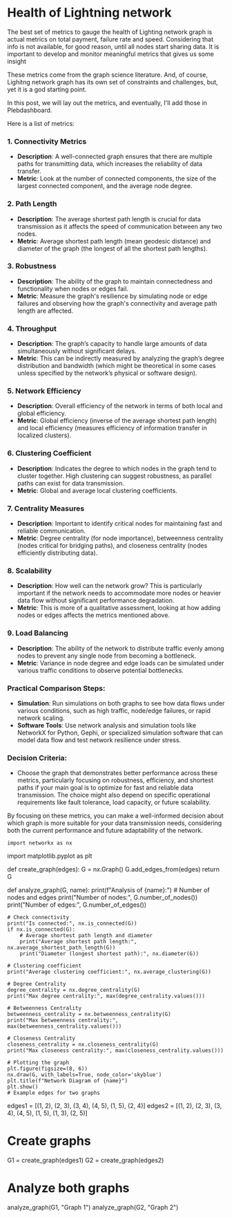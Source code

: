 
#  Health of Lightning network

The best set of metrics to gauge the health of Lighting network graph is actual metrics on total payment, failure rate and speed. Considering that info is not available, for good reason,  until all nodes start sharing data. It is important to develop and monitor meaningful metrics that gives us some insight

These metrics come from the graph science literature. And, of course, Lighitng network graph has its own set of constraints and challenges, but, yet it is a god starting point.

In this post, we will lay out the metrics, and eventually, I'll add those in Plebdashboard.

Here is a list of metrics:

### 1. Connectivity Metrics

-   **Description**:  A well-connected graph ensures that there are multiple paths for transmitting data, which increases the reliability of data transfer.
-   **Metric**: Look at the number of connected components, the size of the largest connected component, and the average node degree.

### 2. **Path Length**

-   **Description**: The average shortest path length is crucial for data transmission as it affects the speed of communication between any two nodes.
-   **Metric**: Average shortest path length (mean geodesic distance) and diameter of the graph (the longest of all the shortest path lengths).

### 3. **Robustness**

-   **Description**: The ability of the graph to maintain connectedness and functionality when nodes or edges fail.
-   **Metric**: Measure the graph's resilience by simulating node or edge failures and observing how the graph's connectivity and average path length are affected.

### 4. **Throughput**

-   **Description**: The graph’s capacity to handle large amounts of data simultaneously without significant delays.
-   **Metric**: This can be indirectly measured by analyzing the graph’s degree distribution and bandwidth (which might be theoretical in some cases unless specified by the network’s physical or software design).

### 5. **Network Efficiency**

-   **Description**: Overall efficiency of the network in terms of both local and global efficiency.
-   **Metric**: Global efficiency (inverse of the average shortest path length) and local efficiency (measures efficiency of information transfer in localized clusters).

### 6. **Clustering Coefficient**

-   **Description**: Indicates the degree to which nodes in the graph tend to cluster together. High clustering can suggest robustness, as parallel paths can exist for data transmission.
-   **Metric**: Global and average local clustering coefficients.

### 7. **Centrality Measures**

-   **Description**: Important to identify critical nodes for maintaining fast and reliable communication.
-   **Metric**: Degree centrality (for node importance), betweenness centrality (nodes critical for bridging paths), and closeness centrality (nodes efficiently distributing data).

### 8. **Scalability**

-   **Description**: How well can the network grow? This is particularly important if the network needs to accommodate more nodes or heavier data flow without significant performance degradation.
-   **Metric**: This is more of a qualitative assessment, looking at how adding nodes or edges affects the metrics mentioned above.

### 9. **Load Balancing**

-   **Description**: The ability of the network to distribute traffic evenly among nodes to prevent any single node from becoming a bottleneck.
-   **Metric**: Variance in node degree and edge loads can be simulated under various traffic conditions to observe potential bottlenecks.

### Practical Comparison Steps:

-   **Simulation**: Run simulations on both graphs to see how data flows under various conditions, such as high traffic, node/edge failures, or rapid network scaling.
-   **Software Tools**: Use network analysis and simulation tools like NetworkX for Python, Gephi, or specialized simulation software that can model data flow and test network resilience under stress.

### Decision Criteria:

-   Choose the graph that demonstrates better performance across these metrics, particularly focusing on robustness, efficiency, and shortest paths if your main goal is to optimize for fast and reliable data transmission. The choice might also depend on specific operational requirements like fault tolerance, load capacity, or future scalability.

By focusing on these metrics, you can make a well-informed decision about which graph is more suitable for your data transmission needs, considering both the current performance and future adaptability of the network.

    import networkx as nx
import matplotlib.pyplot as plt

def create_graph(edges):
    G = nx.Graph()
    G.add_edges_from(edges)
    return G

def analyze_graph(G, name):
    print(f"Analysis of {name}:")
    # Number of nodes and edges
    print("Number of nodes:", G.number_of_nodes())
    print("Number of edges:", G.number_of_edges())

    # Check connectivity
    print("Is connected:", nx.is_connected(G))
    if nx.is_connected(G):
        # Average shortest path length and diameter
        print("Average shortest path length:", nx.average_shortest_path_length(G))
        print("Diameter (longest shortest path):", nx.diameter(G))
    
    # Clustering coefficient
    print("Average clustering coefficient:", nx.average_clustering(G))

    # Degree Centrality
    degree_centrality = nx.degree_centrality(G)
    print("Max degree centrality:", max(degree_centrality.values()))

    # Betweenness Centrality
    betweenness_centrality = nx.betweenness_centrality(G)
    print("Max betweenness centrality:", max(betweenness_centrality.values()))

    # Closeness Centrality
    closeness_centrality = nx.closeness_centrality(G)
    print("Max closeness centrality:", max(closeness_centrality.values()))

    # Plotting the graph
    plt.figure(figsize=(8, 6))
    nx.draw(G, with_labels=True, node_color='skyblue')
    plt.title(f"Network Diagram of {name}")
    plt.show()
    # Example edges for two graphs
edges1 = [(1, 2), (2, 3), (3, 4), (4, 5), (1, 5), (2, 4)]
edges2 = [(1, 2), (2, 3), (3, 4), (4, 5), (1, 5), (1, 3), (2, 5)]
# Create graphs
G1 = create_graph(edges1)
G2 = create_graph(edges2)

# Analyze both graphs
analyze_graph(G1, "Graph 1")
analyze_graph(G2, "Graph 2")












<!--stackedit_data:
eyJoaXN0b3J5IjpbMTA5ODAwNTU3NywtODE2ODgyNjk2LC0xOD
UyNDAwNTk4LC0yMDA0MTY0MTk4LDE0NzI0NzUzOTddfQ==
-->
